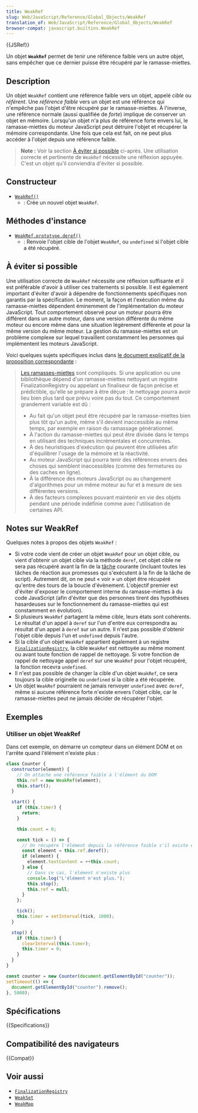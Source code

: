 ```yaml
---
title: WeakRef
slug: Web/JavaScript/Reference/Global_Objects/WeakRef
translation_of: Web/JavaScript/Reference/Global_Objects/WeakRef
browser-compat: javascript.builtins.WeakRef
---
```

{{JSRef}}

Un objet **`WeakRef`** permet de tenir une référence faible vers un autre objet, sans empêcher que ce dernier puisse être récupéré par le ramasse-miettes.

## Description

Un objet `WeakRef` contient une référence faible vers un objet, appelé _cible_ ou _référent_. Une _référence faible_ vers un objet est une référence qui n'empêche pas l'objet d'être récupéré par le ramasse-miettes. À l'inverse, une référence normale (aussi qualifiée de _forte_) implique de conserver un objet en mémoire. Lorsqu'un objet n'a plus de référence forte envers lui, le ramasse-miettes du moteur JavaScript peut détruire l'objet et récupérer la mémoire correspondante. Une fois que cela est fait, on ne peut plus accéder à l'objet depuis une référence faible.

> **Note :** Voir la section [À éviter si possible](#à_éviter_si_possible) ci-après. Une utilisation correcte et pertinente de `WeakRef` nécessite une réflexion appuyée. C'est un objet qu'il conviendra d'éviter si possible.

## Constructeur

- [`WeakRef()`](/fr/docs/Web/JavaScript/Reference/Global_Objects/WeakRef/WeakRef)
  - : Crée un nouvel objet `WeakRef`.

## Méthodes d'instance

- [`WeakRef.prototype.deref()`](/fr/docs/Web/JavaScript/Reference/Global_Objects/WeakRef/deref)
  - : Renvoie l'objet cible de l'objet `WeakRef`, ou `undefined` si l'objet cible a été récupéré.

## À éviter si possible

Une utilisation correcte de `WeakRef` nécessite une réflexion suffisante et il est préférable d'avoir à utiliser ces traitements si possible. Il est également important d'éviter d'avoir à dépendre de fonctionnements spécifiques non garantis par la spécification. Le moment, la façon et l'exécution même du ramasse-miettes dépendent éminemment de l'implémentation du moteur JavaScript. Tout comportement observé pour un moteur pourra être différent dans un autre moteur, dans une version différente du même moteur ou encore même dans une situation légèrement différente et pour la même version du même moteur. La gestion du ramasse-miettes est un problème complexe sur lequel travaillent constamment les personnes qui implémentent les moteurs JavaScript.


Voici quelques sujets spécifiques inclus dans [le document explicatif de la proposition correspondante](https://github.com/tc39/proposal-weakrefs/blob/master/reference.md)&nbsp;:

> [Les ramasses-miettes](https://fr.wikipedia.org/wiki/Ramasse-miettes_(informatique)) sont compliqués. Si une application ou une bibliothèque dépend d'un ramasse-miettes nettoyant un registre FinalizationRegistry ou appelant un finaliseur de façon précise et prédictible, qu'elle se prépare à être déçue&nbsp;: le nettoyage pourra avoir lieu bien plus tard que prévu voire pas du tout. Ce comportement grandement variable est dû&nbsp;:
>
> - Au fait qu'un objet peut être récupéré par le ramasse-miettes bien plus tôt qu'un autre, même s'il devient inaccessible au même temps, par exemple en raison du ramassage générationnel.
> - À l'action du ramasse-miettes qui peut être divisée dans le temps en utilisant des techniques incrémentales et concurrentes.
> - À des heuristiques d'exécution qui peuvent être utilisées afin d'équilibrer l'usage de la mémoire et la réactivité.
> - Au moteur JavaScript qui pourra tenir des références envers des choses qui semblent inaccessibles (comme des fermetures ou des caches en ligne).
> - À la différence des moteurs JavaScript ou au changement d'algorithmes pour un même moteur au fur et à mesure de ses différentes versions.
> - À des facteurs complexes pouvant maintenir en vie des objets pendant une période indéfinie comme avec l'utilisation de certaines API.

## Notes sur WeakRef

Quelques notes à propos des objets `WeakRef`&nbsp;:

- Si votre code vient de créer un objet `WeakRef` pour un objet cible, ou vient d'obtenir un objet cible via la méthode `deref`, cet objet cible ne sera pas récupéré avant la fin de la [tâche](https://tc39.es/ecma262/#job) courante (incluant toutes les tâches de réaction aux promesses qui s'exécutent à la fin de la tâche de script). Autrement dit, on ne peut «&nbsp;voir&nbsp;» un objet être récupéré qu'entre des tours de la boucle d'évènement. L'objectif premier est d'éviter d'exposer le comportement interne du ramasse-miettes à du code JavaScript (afin d'éviter que des personnes tirent des hypothèses hasardeuses sur le fonctionnement du ramasse-miettes qui est constamment en évolution).
- Si plusieurs `WeakRef` partagent la même cible, leurs états sont cohérents. Le résultat d'un appel à `deref` sur l'un d'entre eux correspondra au résultat d'un appel à `deref` sur un autre. Il n'est pas possible d'obtenir l'objet cible depuis l'un et `undefined` depuis l'autre.
- Si la cible d'un objet `WeakRef` appartient également à un registre [`FinalizationRegistry`](/fr/docs/Web/JavaScript/Reference/Global_Objects/FinalizationRegistry), la cible `WeakRef` est nettoyée au même moment ou avant toute fonction de rappel de nettoyage. Si votre fonction de rappel de nettoyage appel `deref` sur une `WeakRef` pour l'objet récupéré, la fonction recevra `undefined`.
- Il n'est pas possible de changer la cible d'un objet `WeakRef`, ce sera toujours la cible originelle ou `undefined` si la cible a été récupérée.
- Un objet `WeakRef` pourraient ne jamais renvoyer `undefined` avec `deref`, même si aucune référence forte n'existe envers l'objet cible, car le ramasse-miettes peut ne jamais décider de récupérer l'objet.

## Exemples

### Utiliser un objet WeakRef

Dans cet exemple, on démarre un compteur dans un élément DOM et on l'arrête quand l'élément n'existe plus&nbsp;:

```js
class Counter {
  constructor(element) {
    // On attache une référence faible à l'élément du DOM
    this.ref = new WeakRef(element);
    this.start();
  }

  start() {
    if (this.timer) {
      return;
    }

    this.count = 0;

    const tick = () => {
      // On récupère l'élément depuis la référence faible s'il existe encore
      const element = this.ref.deref();
      if (element) {
        element.textContent = ++this.count;
      } else {
        // Dans ce cas, l'élément n'existe plus
        console.log("L'élément n'est plus.");
        this.stop();
        this.ref = null;
      }
    };

    tick();
    this.timer = setInterval(tick, 1000);
  }

  stop() {
    if (this.timer) {
      clearInterval(this.timer);
      this.timer = 0;
    }
  }
}

const counter = new Counter(document.getElementById("counter"));
setTimeout(() => {
  document.getElementById("counter").remove();
}, 5000);
```

## Spécifications

{{Specifications}}

## Compatibilité des navigateurs

{{Compat}}

## Voir aussi

- [`FinalizationRegistry`](/fr/docs/Web/JavaScript/Reference/Global_Objects/FinalizationRegistry)
- [`WeakSet`](/fr/docs/Web/JavaScript/Reference/Global_Objects/WeakSet)
- [`WeakMap`](/fr/docs/Web/JavaScript/Reference/Global_Objects/WeakMap)
